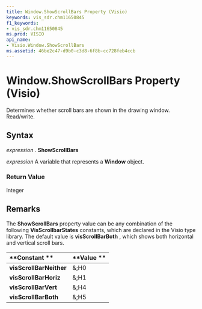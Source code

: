```yaml
---
title: Window.ShowScrollBars Property (Visio)
keywords: vis_sdr.chm11650845
f1_keywords:
- vis_sdr.chm11650845
ms.prod: VISIO
api_name:
- Visio.Window.ShowScrollBars
ms.assetid: 46be2c47-d9b0-c3d8-6f8b-cc728feb4ccb
---
```



# Window.ShowScrollBars Property (Visio)

Determines whether scroll bars are shown in the drawing window. Read/write.


## Syntax

 _expression_ . **ShowScrollBars**

 _expression_ A variable that represents a **Window** object.


### Return Value

Integer


## Remarks

The  **ShowScrollBars** property value can be any combination of the following **VisScrollbarStates** constants, which are declared in the Visio type library. The default value is **visScrollBarBoth** , which shows both horizontal and vertical scroll bars.



|**Constant **|**Value **|
|:-----|:-----|
| **visScrollBarNeither**|&;H0 |
| **visScrollBarHoriz**|&;H1 |
| **visScrollBarVert**|&;H4 |
| **visScrollBarBoth**|&;H5 |

